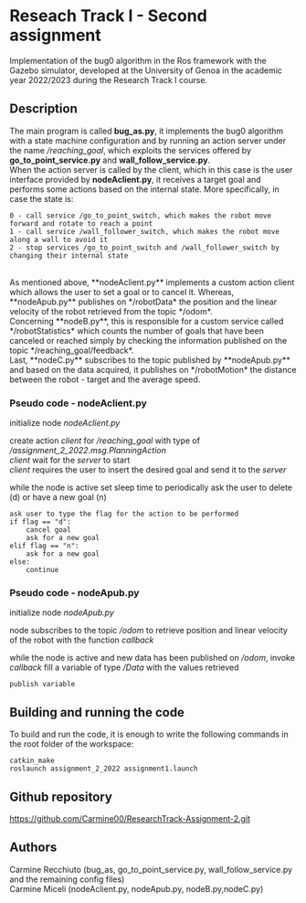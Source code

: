# Reseach Track I - Second assignment
Implementation of the bug0 algorithm in the Ros framework with the Gazebo simulator, developed at the University of Genoa in the academic year 2022/2023 during the Research Track I course.

## Description
The main program is called **bug_as.py**, it implements the bug0 algorithm with a state machine configuration and by running an action server under the name */reaching_goal*, which exploits the services offered by **go_to_point_service.py** and **wall_follow_service.py**. <br />
When the action server is called by the client, which in this case is the user interface provided by **nodeAclient.py**, it receives a target goal and performs some actions based on the internal state.
More specifically, in case the state is:
```
0 - call service /go_to_point_switch, which makes the robot move forward and rotate to reach a point 
1 - call service /wall_follower_switch, which makes the robot move along a wall to avoid it
2 - stop services /go_to_point_switch and /wall_follower_switch by changing their internal state
```
<br />
As mentioned above, **nodeAclient.py** implements a custom action client which allows the user to set a goal or to cancel it. Whereas, **nodeApub.py** publishes on */robotData* the position and the linear velocity of the robot retrieved from the topic */odom*. <br />
Concerning **nodeB.py**, this is responsible for a custom service called */robotStatistics* which counts the number of goals that have been canceled or reached simply by checking the information published on the topic */reaching_goal/feedback*. <br />
Last, **nodeC.py** subscribes to the topic published by **nodeApub.py** and based on the data acquired, it publishes on */robotMotion* the distance between the robot - target and the average speed.

### Pseudo code - nodeAclient.py ###

initialize node *nodeAclient.py*

create action *client* for */reaching_goal* with type of */assignment_2_2022.msg.PlanningAction* <br />
*client* wait for the *server* to start <br />
*client* requires the user to insert the desired goal and send it to the *server* <br />

while the node is active
	set sleep time to periodically ask the user to delete (d) or have a new goal (n)
	
	ask user to type the flag for the action to be performed
	if flag == "d":
		cancel goal
		ask for a new goal
	elif flag == "n":
		ask for a new goal
	else:
		continue

### Pseudo code - nodeApub.py ###

initialize node *nodeApub.py*

node subscribes to the topic */odom* to retrieve position and linear velocity of the robot 
with the function *callback*

while the node is active and new data has been published on */odom*, invoke *callback*
	fill a variable of type */Data* with the values retrieved
	
	publish variable

## Building and running the code
To build and run the code, it is enough to write the following commands in the root folder of the workspace:
```shell
catkin_make
roslaunch assignment_2_2022 assignment1.launch
```

## Github repository
https://github.com/Carmine00/ResearchTrack-Assignment-2.git

## Authors
Carmine Recchiuto (bug_as, go_to_point_service.py, wall_follow_service.py and the remaining config files) <br />
Carmine Miceli (nodeAclient.py, nodeApub.py, nodeB.py,nodeC.py)

